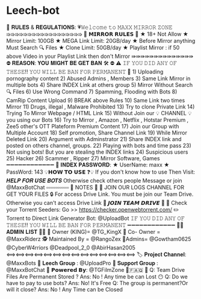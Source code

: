 # Leech-bot
📝 𝐑𝐔𝐋𝐄𝐒 &amp; 𝐑𝐄𝐆𝐔𝐋𝐀𝐓𝐈𝐎𝐍𝐒:  💗𝚆𝚎𝚕𝚌𝚘𝚖𝚎 𝚝𝚘 𝙼𝙰𝚇𝚇 𝙼𝙸𝚁𝚁𝙾𝚁 𝚉𝙾𝙽𝙴 ⇛⇛⇛⇛⇛⇛⇛⇛⇛⇛⇛⇛⇛⇛⇛⇛⇛⇛               📜 𝗠𝗜𝗥𝗥𝗢𝗥 𝗥𝗨𝗟𝗘𝗦 📃  ★ 18+ Not Allow ★ Mirror Limit: 100GB ★ MEGA Link Limit: 20GB/day ★ Before Mirror anything Must Search 🔍 Files ★ Clone Limit: 50GB/day ★ Playlist Mirror : if 50 above Video in your Playlist Link then don't Mirror  ⇛⇛⇛⇛⇛⇛⇛⇛⇛⇛⇛⇛⇛⇛  ⛔ 𝐑𝐄𝐀𝐒𝐎𝐍: 𝐘𝐎𝐔 𝐌𝐈𝐆𝐇𝐓 𝐁𝐄 𝐆𝐄𝐓 𝐁𝐀𝐍 🛠️ ⛔  ⚠️ 𝙸𝙵 𝚈𝙾𝚄 𝙳𝙸𝙳 𝙰𝙽𝚈 𝙾𝙵 𝚃𝙷𝙴𝚂𝙴!! 𝚈𝙾𝚄 𝚆𝙸𝙻𝙻 𝙱𝙴 𝙱𝙰𝙽 𝙵𝙾𝚁 𝙿𝙴𝚁𝙼𝙰𝙽𝙴𝙽𝚃 📄  1) Uploading pornography content 2) Abused Admins , Members 3) Same Link Mirror in multiple bots 4) Share INDEX Link at others group 5) Mirror Without Search 🔍 Files 6) Use Wrong Command 7) Spamming, Flooding with Bots 8) CamRip Content Upload 9) BREAK above Rules 10) Same Link two times Mirror 11) Drugs, illegal , Malware Prohibited 13) Try to clone Private Link 14) Trying To Mirror Webpage / HTML Link  15) Without Join our 💡 CHANNEL 💡you  using our Bots 16) Try to Mirror , Amazon , Netflix , Hotstar Premium , Zee5 other's OTT Plateform Premium Content 17) Join our Group with Multiple Account 18) Self promotion, Share Channel Link 19) While Mirror Deleted Link  20) Argument with Adminstrator 21) Share INDEX link and posted on others channel, groups. 22) Playing with bots and time pass 23) Not using bots! But you are stealing the INDEX links 24) Suspicious users 25) Hacker 26) Scammer , Ripper 27) Mirror Software, Games ➖➖➖➖➖➖➖➖➖➖➖➖               📙 𝐈𝐍𝐃𝐄𝐗 𝐏𝐀𝐒𝐒𝐖𝐎𝐑𝐃:  ★ UserName: maxx ★ PassWord: 143                       💡𝗛𝗢𝗪 𝗧𝗢 𝗨𝗦𝗘 ❓💡  If you don't know how to use  Then Visit: 𝑯𝑬𝑳𝑷 𝑭𝑶𝑹 𝑼𝑺𝑬 𝑩𝑶𝑻𝑺 Otherwise check others people Message or join @MaxxBotChat  ▫️▫️▫️▫️▫️▫️▫️▫️▫️▫️▫️▫️                              📮 NOTES 📝  🎋 JOIN OUR LOGS CHANNEL FOR GET YOUR FILES  🔒 For access Drive Link. You must be join our Team Drive. Otherwise you can't access Drive Link  👥 𝙅𝙊𝙄𝙉 𝙏𝙀𝘼𝙈 𝘿𝙍𝙄𝙑𝙀 👤  🎯 Check your Torrent Seeders: Go >> https://checker.openwebtorrent.com/ ✏️ Torrent to Direct Link Generator Bot: @UploadBot 𝙸𝙵 𝚈𝙾𝚄 𝙳𝙸𝙳 𝙰𝙽𝚈 𝙾𝙵 𝚃𝙷𝙴𝚂𝙴!! 𝚈𝙾𝚄 𝚆𝙸𝙻𝙻 𝙱𝙴 𝙱𝙰𝙽 𝙵𝙾𝚁 𝙿𝙴𝚁𝙼𝙰𝙽𝙴𝙽𝚃 ➖➖➖➖➖➖➖➖➖➖➖➖           🎉🎉 𝐀𝐃𝐌𝐈𝐍 𝐋𝐈𝐒𝐓 🎉🎉  🤴 Owner (KING)= @TG_KingX 👲 Co- Owner = @MaxxRiderz 🕵️ Maintained By = @RangoZex 👤Admins=  @Gowtham0625 @CyberW4rriors @Deadpool_2_0 @AbirHasan2005  ⟺⟺⟺⟺⟺⟺⟺⟺⟺⟺⟺⟺⟺⟺  🏷️ 𝐏𝐫𝐨𝐣𝐞𝐜𝐭 𝐂𝐡𝐚𝐧𝐧𝐞𝐥: @MaxxBots 🎴 𝐋𝐞𝐞𝐜𝐡 𝐆𝐫𝐨𝐮𝐩 : @UploadPro 👤 𝐒𝐮𝐩𝐩𝐨𝐫𝐭 𝐆𝐫𝐨𝐮𝐩 : @MaxxBotChat  📯 𝗣𝗼𝘄𝗲𝗿𝗲𝗱 𝗕𝘆: @TGFilmZone                        📀🇫​​​​​🇦​​​​​🇶​​​​​ 📀  Q: Team Drive Files Are Permanent Stored ? Ans: No ! Any time be can Lost 😶 Q: Do we have to pay to use bots? Ans: No! It's Free Q: The group is permanent?Or will it close? Ans: No ! Any Time can be Closed
